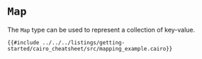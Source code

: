 # `Map`

The `Map` type can be used to represent a collection of key-value.

```cairo
{{#include ../../../listings/getting-started/cairo_cheatsheet/src/mapping_example.cairo}}
```
